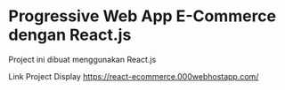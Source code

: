# Progressive Web App E-Commerce dengan React.js

Project ini dibuat menggunakan React.js

Link Project Display
https://react-ecommerce.000webhostapp.com/
